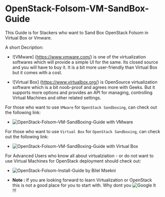 OpenStack-Folsom-VM-SandBox-Guide
=================================

 This Guide is for Stackers who want to Sand Box OpenStack Folsom in Virtual Box or Vmware.
 
 A short Decription:
 
  * ![VMware] (https://www.vmware.com/) is one of the virtualization softwares which will provide a simple UI for the same. Its closed source and you will have to buy it. It is a bit more user-friendly than Virtual Box but it comes with a cost. 
   
  * ![Virtual Box] (https://www.virtualbox.org/) is OpenSource virtualization software which is a bit noob-proof and agrees more with Geeks. But it supports more options and provides an API for managing, controlling Virtual Machines and other related settings.
  
 
For those who want to use `VMware` for `OpenStack Sandboxing`, can check out the following link:

  * ![OpenStack-Folsom-VM-SandBoxing-Guide with VMware](https://github.com/dguitarbite/OpenStack-Folsom-VM-SandBox-Guide/tree/VMware)
  
For those who want to use `Virtual Box` for `OpenStack Sandboxing`, can check out the following link:

  * ![OpenStack-Folsom-VM-SandBoxing-Guide with Virtual Box](https://github.com/dguitarbite/OpenStack-Folsom-VM-SandBox-Guide/tree/VirtualBox)
  
For Advanced Users who know all about virtualziation - or do not want to use Virtual Machines for OpenStack deployment should check out:

  * ![OpenStack-Folsom-Install-Guide](https://github.com/mseknibilel/OpenStack-Folsom-Install-guide/blob/master/OpenStack_Folsom_Install_Guide_WebVersion.rst) by Bilel Msekni
  
* **Note :** If you are looking forward to learn Virtualization or OpenStack this is not a good place for you to start with. Why dont you ![Google It](https://www.google.com) !!!
